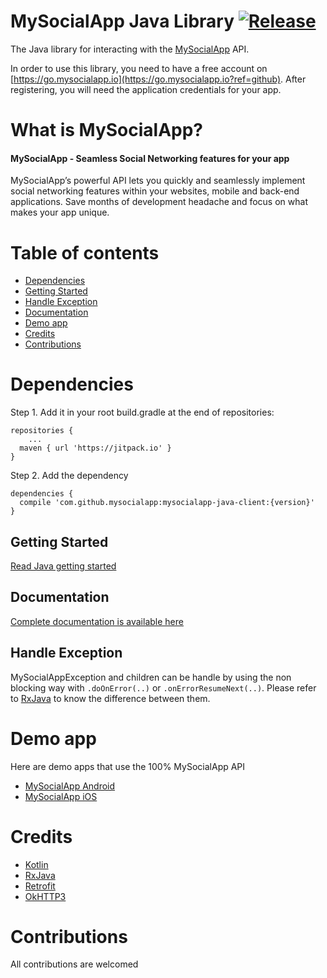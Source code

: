 # MySocialApp Java Library [![Release](https://jitpack.io/v/MySocialApp/mysocialapp-java-client.svg)](https://jitpack.io/#MySocialApp/mysocialapp-java-client)

The Java library for interacting with the [MySocialApp](https://mysocialapp.io?ref=github) API.

In order to use this library, you need to have a free account on [https://go.mysocialapp.io](https://go.mysocialapp.io?ref=github). After registering, you will need the application credentials for your app.

# What is MySocialApp?
#### MySocialApp - Seamless Social Networking features for your app

MySocialApp’s powerful API lets you quickly and seamlessly implement social networking features within your websites, mobile and back-end applications. Save months of development headache and focus on what makes your app unique.

# Table of contents

- [Dependencies](#dependencies)
- [Getting Started](#getting-started)
- [Handle Exception](#handle-exception)
- [Documentation](https://docs.mysocialapp.io/v1.0/docs/documentation-introduction)
- [Demo app](#demo-app)
- [Credits](#credits)
- [Contributions](#contributions)

# Dependencies

Step 1. Add it in your root build.gradle at the end of repositories:
```
repositories {
	...
  maven { url 'https://jitpack.io' }
}
```

Step 2. Add the dependency
```
dependencies {
  compile 'com.github.mysocialapp:mysocialapp-java-client:{version}'
}
```

## Getting Started

[Read Java getting started](https://docs.mysocialapp.io/v1.0/docs/quick-start-java?ref=github)

## Documentation

[Complete documentation is available here](https://docs.mysocialapp.io/v1.0/docs/documentation-introduction?ref=github)

## Handle Exception

MySocialAppException and children can be handle by using the non blocking way with `.doOnError(..)` or `.onErrorResumeNext(..)`. Please refer to [RxJava](https://github.com/ReactiveX/RxJava) to know the difference between them.

# Demo app

Here are demo apps that use the 100% MySocialApp API

* [MySocialApp Android](https://play.google.com/store/apps/details?id=io.mysocialapp.android)
* [MySocialApp iOS](https://itunes.apple.com/fr/app/mysocialapp-your-social-app/id1351250650)

# Credits

* [Kotlin](https://kotlinlang.org/)
* [RxJava](https://github.com/ReactiveX/RxJava)
* [Retrofit](http://square.github.io/retrofit/)
* [OkHTTP3](https://github.com/square/okhttp)

# Contributions

All contributions are welcomed

